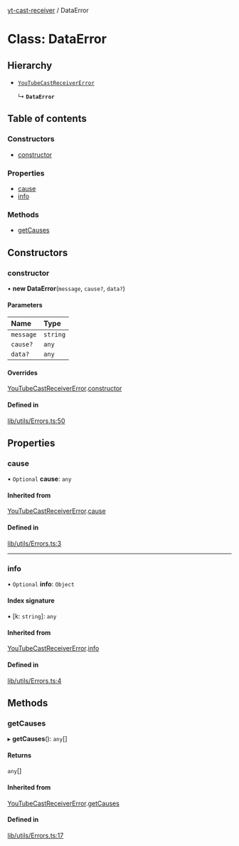[yt-cast-receiver](../README.md) / DataError

# Class: DataError

## Hierarchy

- [`YouTubeCastReceiverError`](YouTubeCastReceiverError.md)

  ↳ **`DataError`**

## Table of contents

### Constructors

- [constructor](DataError.md#constructor)

### Properties

- [cause](DataError.md#cause)
- [info](DataError.md#info)

### Methods

- [getCauses](DataError.md#getcauses)

## Constructors

### constructor

• **new DataError**(`message`, `cause?`, `data?`)

#### Parameters

| Name | Type |
| :------ | :------ |
| `message` | `string` |
| `cause?` | `any` |
| `data?` | `any` |

#### Overrides

[YouTubeCastReceiverError](YouTubeCastReceiverError.md).[constructor](YouTubeCastReceiverError.md#constructor)

#### Defined in

[lib/utils/Errors.ts:50](https://github.com/patrickkfkan/yt-cast-receiver/blob/a8d5090/src/lib/utils/Errors.ts#L50)

## Properties

### cause

• `Optional` **cause**: `any`

#### Inherited from

[YouTubeCastReceiverError](YouTubeCastReceiverError.md).[cause](YouTubeCastReceiverError.md#cause)

#### Defined in

[lib/utils/Errors.ts:3](https://github.com/patrickkfkan/yt-cast-receiver/blob/a8d5090/src/lib/utils/Errors.ts#L3)

___

### info

• `Optional` **info**: `Object`

#### Index signature

▪ [k: `string`]: `any`

#### Inherited from

[YouTubeCastReceiverError](YouTubeCastReceiverError.md).[info](YouTubeCastReceiverError.md#info)

#### Defined in

[lib/utils/Errors.ts:4](https://github.com/patrickkfkan/yt-cast-receiver/blob/a8d5090/src/lib/utils/Errors.ts#L4)

## Methods

### getCauses

▸ **getCauses**(): `any`[]

#### Returns

`any`[]

#### Inherited from

[YouTubeCastReceiverError](YouTubeCastReceiverError.md).[getCauses](YouTubeCastReceiverError.md#getcauses)

#### Defined in

[lib/utils/Errors.ts:17](https://github.com/patrickkfkan/yt-cast-receiver/blob/a8d5090/src/lib/utils/Errors.ts#L17)
